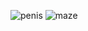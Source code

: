 ![penis](https://github.com/nectarboy/willyterminal/blob/main/docs/penis.png?raw=true)
![maze](https://github.com/nectarboy/willyterminal/blob/main/docs/maze.png?raw=true)